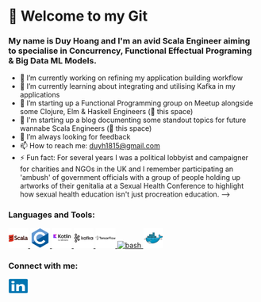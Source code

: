 # 👋 Welcome to my Git

### My name is Duy Hoang and I'm an avid Scala Engineer aiming to specialise in Concurrency, Functional Effectual Programing & Big Data ML Models.

- 🔭 I’m currently working on refining my application building workflow
- 🌱 I’m currently learning about integrating and utilising Kafka in my applications
- 👯 I’m starting up a Functional Programming group on Meetup alongside some Clojure, Elm & Haskell Engineers (:eyes: this space)
- :love_letter: I'm starting up a blog documenting some standout topics for future wannabe Scala Engineers (:eyes: this space)
- 🤔 I’m always looking for feedback
- 📫 How to reach me: duyh1815@gmail.com
- ⚡ Fun fact: For several years I was a political lobbyist and campaigner for charities and NGOs in the UK and I remember participating an 'ambush' of government officials with a group of people holding up artworks of their genitalia at a Sexual Health Conference to highlight how sexual health education isn't just procreation education.
-->

<h3 align="left">Languages and Tools:</h3>
<p align="left"> 
  <a href="https://www.scala-lang.org/" target="_blank">
<img src="https://github.com/devicons/devicon/blob/master/icons/scala/scala-original-wordmark.svg" alt="scala" width="40" height="40"/> </a>
<a href="https://www.cprogramming.com/" target="_blank">
<img src="https://raw.githubusercontent.com/devicons/devicon/master/icons/c/c-original.svg" alt="c" width="40" height="40"/> </a>
<a href="https://kotlinlang.org/" target="_blank">
<img src="https://github.com/devicons/devicon/blob/master/icons/kotlin/kotlin-original-wordmark.svg" alt="kotlin" width="40" height="40"/> </a>
<a href="https://kafka.apache.org/" target="_blank">
<img src="https://github.com/devicons/devicon/blob/master/icons/apachekafka/apachekafka-original-wordmark.svg" alt="apachekafka" width="40" height="40"/> </a>
<a href="https://www.tensorflow.org/" target="_blank">
<img src="https://github.com/devicons/devicon/blob/master/icons/tensorflow/tensorflow-line-wordmark.svg" alt="TensorFlow" width="40" height="40"/> </a>
<a href="https://www.gnu.org/software/bash/" target="_blank">
<img src="https://www.vectorlogo.zone/logos/gnu_bash/gnu_bash-icon.svg" alt="bash" width="40" height="40"/> </a>
<a href="https://www.docker.com/" target="_blank">
<img src="https://github.com/devicons/devicon/blob/master/icons/docker/docker-original.svg" alt="docker" width="40" height="40"/> </a>


<h3 align="left">Connect with me:</h3>
<a href="https://www.linkedin.com/in/duy-hoang-155930262/" target="blank">
<img align="center" src="https://github.com/devicons/devicon/blob/master/icons/linkedin/linkedin-original.svg" alt="LinkedIn Duy Hoang" height="30" width="40" /></a>
</p>
